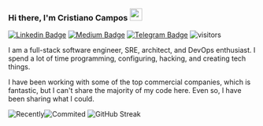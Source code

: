 ### Hi there, I'm Cristiano Campos <img src="https://media.giphy.com/media/hvRJCLFzcasrR4ia7z/giphy.gif" width="25px">

[![Linkedin Badge](https://img.shields.io/badge/-LinkedIn-0e76a8?style=flat-square&logo=Linkedin&logoColor=white)](https://www.linkedin.com/in/cristianocamposlima/)
[![Medium Badge](https://img.shields.io/badge/medium-%2312100E.svg?&style=for-square&logo=medium&logoColor=white)](https://medium.com/cristiano-campos)
[![Telegram Badge](https://img.shields.io/badge/-Telegram-0088cc?style=flat-square&logo=Telegram&logoColor=white)](https://t.me/camposdelima)
![visitors](https://visitor-badge.glitch.me/badge?page_id=page.id)

I am a full-stack software engineer, SRE, architect, and DevOps enthusiast. I spend a lot of time programming, configuring, hacking, and creating tech things.

I have been working with some of the top commercial companies, which is fantastic, but I can't share the majority of my code here. Even so, I have been sharing what I could.

![Recently](https://github-readme-stats.vercel.app/api/wakatime?username=camposdelima&theme=dark&show_icons=true&hide_border=true&layout=compact&langs_count=10&custom_title=Most+Recently+Used+Language)![Commited](https://github-readme-stats.vercel.app/api/top-langs/?username=camposdelima&theme=dark&show_icons=true&hide_border=true&layout=compact&langs_count=10&custom_title=Most+Committed+Language)
![GitHub Streak](https://github-readme-streak-stats.herokuapp.com/?user=camposdelima&theme=dark&hide_border=true)
<!--
**camposdelima/camposdelima** is a ✨ _special_ ✨ repository because its `README.md` (this file) appears on your GitHub profile.

Here are some ideas to get you started:

- 🔭 I’m currently working on ...
- 🌱 I’m currently learning ...
- 👯 I’m looking to collaborate on ...
- 🤔 I’m looking for help with ...
- 💬 Ask me about ...
- 📫 How to reach me: ...
- 😄 Pronouns: ...
- ⚡ Fun fact: ...
-->
